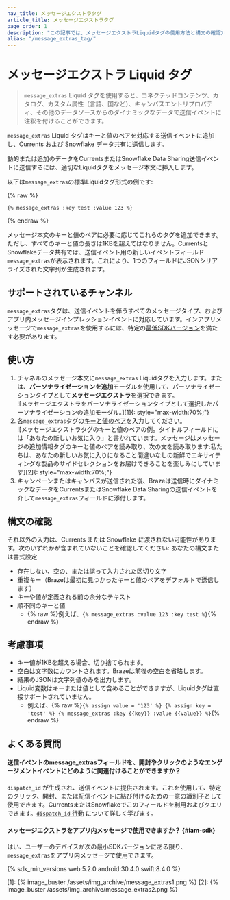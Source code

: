 ```yaml
---
nav_title: メッセージエクストラタグ
article_title: メッセージエクストラタグ
page_order: 1
description: "この記事では、メッセージエクストラLiquidタグの使用方法と構文の確認方法について説明します。"
alias: "/message_extras_tag/"
---
```


# メッセージエクストラ Liquid タグ

> `message_extras` Liquid タグを使用すると、コネクテッドコンテンツ、カタログ、カスタム属性（言語、国など）、キャンバスエントリプロパティ、その他のデータソースからのダイナミックなデータで送信イベントに注釈を付けることができます。

`message_extras` Liquid タグはキーと値のペアを対応する送信イベントに追加し、Currents および Snowflake データ共有に送信します。 

動的または追加のデータをCurrentsまたはSnowflake Data Sharing送信イベントに送信するには、適切なLiquidタグをメッセージ本文に挿入します。 

以下は`message_extras`の標準Liquidタグ形式の例です:

{% raw %}
```liquid
{% message_extras :key test :value 123 %}
```
{% endraw %}

メッセージ本文のキーと値のペアに必要に応じてこれらのタグを追加できます。ただし、すべてのキーと値の長さは1KBを超えてはなりません。CurrentsとSnowflakeデータ共有では、送信イベント用の新しいイベントフィールド`message_extras`が表示されます。これにより、1つのフィールドにJSONシリアライズされた文字列が生成されます。

## サポートされているチャンネル

`message_extras`タグは、送信イベントを伴うすべてのメッセージタイプ、およびアプリ内メッセージインプレッションイベントに対応しています。インアプリメッセージで`message_extras`を使用するには、特定の[最低SDKバージョン](#iam-sdk)を満たす必要があります。

## 使い方

1. チャネルのメッセージ本文に`message_extras` Liquidタグを入力します。または、**パーソナライゼーションを追加**モーダルを使用して、パーソナライゼーションタイプとして**メッセージエクストラ**を選択できます。<br>![メッセージエクストラをパーソナライゼーションタイプとして選択したパーソナライゼーションの追加モーダル。][1]{: style="max-width:70%;"}
2. 各`message_extras`タグの[キーと値のペア]({{site.baseurl}}/user_guide/personalization_and_dynamic_content/key_value_pairs/)を入力してください。<br>![メッセージエクストラタグのキーと値のペアの例。タイトルフィールドには「あなたの新しいお気に入り」と書かれています。メッセージはメッセージの追加情報タグのキーと値のペアを読み取り、次の文を読み取ります:私たちは、あなたの新しいお気に入りになること間違いなしの新鮮でエキサイティングな製品のサイドセレクションをお届けできることを楽しみにしています][2]{: style="max-width:70%;"}
3. キャンペーンまたはキャンバスが送信された後、Brazeは送信時にダイナミックなデータをCurrentsまたはSnowflake Data Sharingの送信イベントを介して`message_extras`フィールドに添付します。

## 構文の確認

それ以外の入力は、Currents または Snowflake に渡されない可能性があります。次のいずれかが含まれていないことを確認してください: あなたの構文または書式設定

- 存在しない、空の、または誤って入力された区切り文字
- 重複キー（Brazeは最初に見つかったキーと値のペアをデフォルトで送信します）
- キーや値が定義される前の余分なテキスト
- 順不同のキーと値 
  - {% raw %}例えば、```{% message_extras :value 123 :key test %}```{% endraw %}

## 考慮事項

- キー値が1KBを超える場合、切り捨てられます。 
- 空白は文字数にカウントされます。Brazeは前後の空白を省略します。
- 結果のJSONは文字列値のみを出力します。
- Liquid変数はキーまたは値として含めることができますが、Liquidタグは直接サポートされていません。 
  - 例えば、{% raw %}```{% assign value = '123' %} {% assign key = 'test' %} {% message_extras :key {{key}} :value {{value}} %}```{% endraw %}

## よくある質問

#### 送信イベントのmessage_extrasフィールドを、開封やクリックのようなエンゲージメントイベントにどのように関連付けることができますか？ 

`dispatch_id` が生成され、送信イベントに提供されます。これを使用して、特定のクリック、開封、または配信イベントに結び付けるための一意の識別子として使用できます。CurrentsまたはSnowflakeでこのフィールドを利用およびクエリできます。[`dispatch_id` 行動]({{site.baseurl}}/help/help_articles/data/dispatch_id/) について詳しく学びます。

#### メッセージエクストラをアプリ内メッセージで使用できますか？ {#iam-sdk}

はい、ユーザーのデバイスが次の最小SDKバージョンにある限り、`message_extras`をアプリ内メッセージで使用できます。

{% sdk_min_versions web:5.2.0 android:30.4.0 swift:8.4.0 %}

[1]: {% image_buster /assets/img_archive/message_extras1.png %}
[2]: {% image_buster /assets/img_archive/message_extras2.png %}
